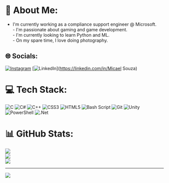 # 💫 About Me:
- I'm currently working as a compliance support engineer @ Microsoft.<br> - I'm passionate about gaming and game development.<br> - I'm currently looking to learn Python and ML. <br> - On my spare time, I love doing photography.


## 🌐 Socials:
[![Instagram](https://img.shields.io/badge/Instagram-%23E4405F.svg?logo=Instagram&logoColor=white)](https://instagram.com/micaellucca) [![LinkedIn](https://img.shields.io/badge/LinkedIn-%230077B5.svg?logo=linkedin&logoColor=white)](https://linkedin.com/in/Micael Souza) 

# 💻 Tech Stack:
![C](https://img.shields.io/badge/c-%2300599C.svg?style=flat&logo=c&logoColor=white) ![C#](https://img.shields.io/badge/c%23-%23239120.svg?style=flat&logo=csharp&logoColor=white) ![C++](https://img.shields.io/badge/c++-%2300599C.svg?style=flat&logo=c%2B%2B&logoColor=white) ![CSS3](https://img.shields.io/badge/css3-%231572B6.svg?style=flat&logo=css3&logoColor=white) ![HTML5](https://img.shields.io/badge/html5-%23E34F26.svg?style=flat&logo=html5&logoColor=white) ![Bash Script](https://img.shields.io/badge/bash_script-%23121011.svg?style=flat&logo=gnu-bash&logoColor=white) ![Git](https://img.shields.io/badge/git-%23F05033.svg?style=flat&logo=git&logoColor=white) ![Unity](https://img.shields.io/badge/unity-%23000000.svg?style=flat&logo=unity&logoColor=white) ![PowerShell](https://img.shields.io/badge/PowerShell-%235391FE.svg?style=flat&logo=powershell&logoColor=white) ![.Net](https://img.shields.io/badge/.NET-5C2D91?style=flat&logo=.net&logoColor=white)
# 📊 GitHub Stats:
![](https://github-readme-stats.vercel.app/api?username=mikeylucca&theme=dark&hide_border=true&include_all_commits=false&count_private=false)<br/>
![](https://nirzak-streak-stats.vercel.app/?user=mikeylucca&theme=dark&hide_border=true)<br/>
![](https://github-readme-stats.vercel.app/api/top-langs/?username=mikeylucca&theme=dark&hide_border=true&include_all_commits=false&count_private=false&layout=compact)

---
[![](https://visitcount.itsvg.in/api?id=mikeylucca&icon=0&color=0)](https://visitcount.itsvg.in)

<!-- Proudly created with GPRM ( https://gprm.itsvg.in ) -->

<!--
**mikeylucca/mikeylucca** is a ✨ _special_ ✨ repository because its `README.md` (this file) appears on your GitHub profile.

Here are some ideas to get you started:

- 🔭 I’m currently working on ...
- 🌱 I’m currently learning ...
- 👯 I’m looking to collaborate on ...
- 🤔 I’m looking for help with ...
- 💬 Ask me about ...
- 📫 How to reach me: ...
- 😄 Pronouns: ...
- ⚡ Fun fact: ...
-->
